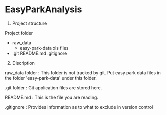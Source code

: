 # EasyParkAnalysis

1. Project structure

Project folder
  + raw_data
    + easy-park-data
      xls files
  + .git
  README.md
  .gitignore


2. Discription

raw_data folder : This folder is not tracked by git. Put easy park data files in the folder 'easy-park-data' under this folder.

.git folder : Git application files are stored here.

README.md : This is the file you are reading.

.gitignore : Provides information as to what to exclude in version control
